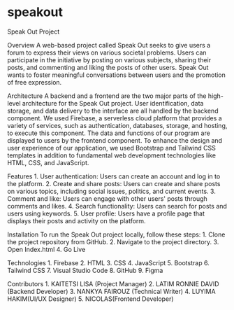 # speakout

Speak Out Project

Overview
    A web-based project called Speak Out seeks to give users a forum to express their views on various societal problems. Users can participate in the initiative by posting on various subjects, sharing their posts, and commenting and liking the posts of other users. Speak Out wants to foster meaningful conversations between users and the promotion of free expression.

Architecture
    A backend and a frontend are the two major parts of the high-level architecture for the Speak Out project. User identification, data storage, and data delivery to the interface are all handled by the backend component. We used Firebase, a serverless cloud platform that provides a variety of services, such as authentication, databases, storage, and hosting, to execute this component. The data and functions of our program are displayed to users by the frontend component. To enhance the design and user experience of our application, we used Bootstrap and Tailwind CSS templates in addition to fundamental web development technologies like HTML, CSS, and JavaScript.

Features
    1. User authentication: Users can create an account and log in to the platform.
    2. Create and share posts: Users can create and share posts on various topics, including social issues, politics, and current events.
    3. Comment and like: Users can engage with other users' posts through comments and likes.
    4. Search functionality: Users can search for posts and users using keywords.
    5. User profile: Users have a profile page that displays their posts and activity on the platform.

Installation
    To run the Speak Out project locally, follow these steps:
        1. Clone the project repository from GitHub.
        2. Navigate to the project directory.
        3. Open Index.html
        4. Go Live

Technologies
    1. Firebase
    2. HTML
    3. CSS
    4. JavaScript
    5. Bootstrap
    6. Tailwind CSS
    7. Visual Studio Code
    8. GitHub
    9. Figma

Contributors
    1. KAITETSI LISA (Project Manager)
    2. LATIM RONNIE DAVID (Backend Developer)
    3. NANKYA FAIROUZ (Technical Writer)
    4. LUYIMA HAKIM(UI/UX Designer)
    5. NICOLAS(Frontend Developer)




